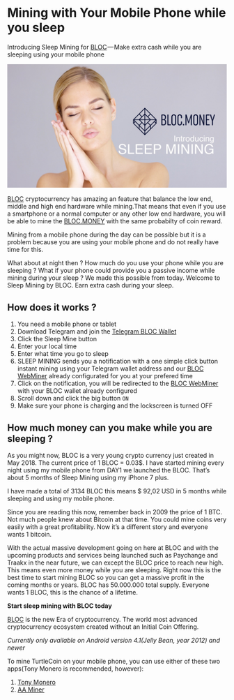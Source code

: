 # Mining with Your Mobile Phone while you sleep

Introducing Sleep Mining for [BLOC](https://bloc.money) — Make extra cash while you are sleeping using your mobile phone

[![SLEEP MINING](images/sleep-mining.jpg)](https://www.youtube.com/watch?v=WGVfNRHJ3ac)

[BLOC](https://bloc.money) cryptocurrency has amazing an feature that balance the low end, middle and high end hardware while mining.That means that even if you use a smartphone or a normal computer or any other low end hardware, you will be able to mine the [BLOC.MONEY](https://bloc.money) with the same probabilty of coin reward.

Mining from a mobile phone during the day can be possible but it is a problem because you are using your mobile phone and do not really have time for this.

What about at night then ? How much do you use your phone while you are sleeping ? What if your phone could provide you a passive income while mining during your sleep ? We made this possible from today. Welcome to Sleep Mining by BLOC. Earn extra cash during your sleep.

## How does it works ?

1. You need a mobile phone or tablet
2. Download Telegram and join the [Telegram BLOC Wallet](https://t.me/bloc_wallet_bot)
3. Click the Sleep Mine button
4. Enter your local time
5. Enter what time you go to sleep
6. SLEEP MINING sends you a notification with a one simple click button instant mining using your Telegram wallet address and our [BLOC WebMiner](https://bloc-mining.com) already configurated for you at your prefered time
7. Click on the notification, you will be redirected to the [BLOC WebMiner](https://bloc-mining.com) with your BLOC wallet already configured
8. Scroll down and click the big button `ON`
9. Make sure your phone is charging and the lockscreen is turned OFF

## How much money can you make while you are sleeping ?

As you might now, BLOC is a very young crypto currency just created in May 2018. The current price of 1 BLOC = 0.03$. I have started mining every night using my mobile phone from DAY1 we launched the BLOC. That’s about 5 months of Sleep Mining using my iPhone 7 plus.

I have made a total of 3134 BLOC this means $ 92,02 USD in 5 months while sleeping and using my mobile phone.

Since you are reading this now, remember back in 2009 the price of 1 BTC. Not much people knew about Bitcoin at that time. You could mine coins very easily with a great profitability. Now it’s a different story and everyone wants 1 bitcoin.

With the actual massive development going on here at BLOC and with the upcoming products and services being launched such as Paychange and Traakx in the near future, we can except the BLOC price to reach new high. This means even more money while you are sleeping. Right now this is the best time to start mining BLOC so you can get a massive profit in the coming months or years. BLOC has 50.000.000 total supply. Everyone wants 1 BLOC, this is the chance of a lifetime.

**Start sleep mining with BLOC today**

[BLOC](https://bloc.money) is the new Era of cryptocurrency. The world most advanced cryptocurrency ecosystem created without an Initial Coin Offering.






























*Currently only available on Android version 4.1(Jelly Bean, year 2012) and newer*

To mine TurtleCoin on your mobile phone, you can use either of these two apps(Tony Monero is recommended, however):

1.  [Tony Monero](../Using-Tony-Monero)
2.  [AA Miner](../Using-AA-Miner)
